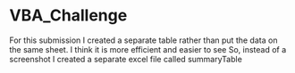 # VBA_Challenge
For this submission I created a separate table rather than put the data on the same sheet.  I think it is more efficient and easier to see
So, instead of a screenshot I created a separate excel file called summaryTable
